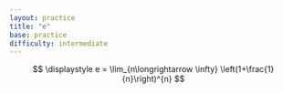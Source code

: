 ```yaml
---
layout: practice 
title: "e"
base: practice
difficulty: intermediate
---
```


$$ \displaystyle e = \lim_{n\longrightarrow \infty} \left(1+\frac{1}{n}\right)^{n} $$
